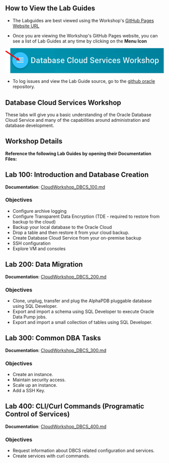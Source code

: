 ## How to View the Lab Guides

- The Labguides are best viewed using the Workshop's [GitHub Pages Website URL](https://oracle.github.io/learning-library/workshops/dbcs-dba) 

- Once you are viewing the Workshop's GitHub Pages website, you can see a list of Lab Guides at any time by clicking on the **Menu Icon**

![](images/WorkshopMenu.png)  

- To log issues and view the Lab Guide source, go to the [github oracle](https://github.com/oracle/learning-library/tree/master/workshops/dbcs-dba) repository.

## Database Cloud Services Workshop

These labs will give you a basic understanding of the Oracle Database Cloud Service and many of the capabilities around administration and database development.

## Workshop Details

**Reference the following Lab Guides by opening their Documentation Files:**

## Lab 100: Introduction and Database Creation

**Documentation**: [CloudWorkshop\_DBCS\_100.md](CloudWorkshop\_DBCS\_100.md)

### Objectives

-   Configure archive logging
-	Configure Transparent Data Encryption (TDE - required to restore from backup to the cloud)
-	Backup your local database to the Oracle Cloud
-	Drop a table and then restore it from your cloud backup.
-	Create Database Cloud Service from your on-premise backup 
-   SSH configuration
-   Explore VM and consoles

## Lab 200: Data Migration

**Documentation**: [CloudWorkshop\_DBCS\_200.md](CloudWorkshop\_DBCS\_200.md)

### Objectives

-   Clone, unplug, transfer and plug the AlphaPDB pluggable database using SQL Developer.
-   Export and import a schema using SQL Developer to execute Oracle Data Pump jobs.
-   Export and import a small collection of tables using SQL Developer.

## Lab 300: Common DBA Tasks

**Documentation**: [CloudWorkshop\_DBCS\_300.md](CloudWorkshop\_DBCS\_300.md)

### Objectives

-   Create an instance.
-   Maintain security access.
-   Scale up an instance.
-   Add a SSH Key.


## Lab 400:  CLI/Curl Commands (Programatic Control of Services)

**Documentation**: [CloudWorkshop\_DBCS\_400.md](CloudWorkshop\_DBCS\_400.md)

### Objectives

-   Request information about DBCS related configuration and services.
-   Create services with curl commands.
